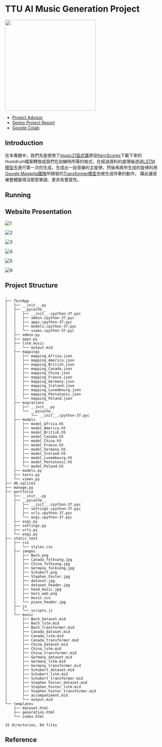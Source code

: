 # TTU AI Music Generation Project  

<img src="images/sheet_music.jpg" height="300" />


  - [Project Advisor](https://tchinfo.ttu.edu.tw/tchinfo.php?id=chingyeh)
  - [Senior Project Report](#)
  - [Google Colab](https://colab.research.google.com/drive/1VRnq9hjKyu-JEpGC2bWl6-L3nZtOlzEi?usp=sharing)


## Introduction  

在本專題中，我們先是使用了[music21函式庫](http://web.mit.edu/music21/)將從[KernScores](#)下載下來的Humdrum檔案轉換成我們在訓練時所需的格式，在經過資料的處理後透過[LSTM模型](https://en.wikipedia.org/wiki/Long_short-term_memory)去進行第一次的生成，生成出一段音樂的主旋律，然後再將所生成的旋律利用[Google Magenta團隊](https://magenta.tensorflow.org/music-transformer)所開發的[Transformer模型](https://en.wikipedia.org/wiki/Transformer_(machine_learning_model))去做生成伴奏的動作，
藉此讓音樂整體變得沒那麼單調、更具有豐富性。

## Running  













## Website Presentation  

![1](images/1.png)

![2](images/2.png)

![3](images/3.png)

![4](images/4.png)

![5](images/5.png)  

![6](images/6.png)


## Project Structure  

```
.
├── TestApp
│   ├── __init__.py
│   ├── __pycache__
│   │   ├── __init__.cpython-37.pyc
│   │   ├── admin.cpython-37.pyc
│   │   ├── apps.cpython-37.pyc
│   │   ├── models.cpython-37.pyc
│   │   └── views.cpython-37.pyc
│   ├── admin.py
│   ├── apps.py
│   ├── lstm_music
│   │   └── output.mid
│   ├── mappings
│   │   ├── mapping_Africa.json
│   │   ├── mapping_America.json
│   │   ├── mapping_British.json
│   │   ├── mapping_Canada.json
│   │   ├── mapping_China.json
│   │   ├── mapping_France.json
│   │   ├── mapping_Germany.json
│   │   ├── mapping_Ireland.json
│   │   ├── mapping_Luxembourg.json
│   │   ├── mapping_Pentatonic.json
│   │   └── mapping_Poland.json
│   ├── migrations
│   │   ├── __init__.py
│   │   └── __pycache__
│   │       └── __init__.cpython-37.pyc
│   ├── models
│   │   ├── model_Africa.h5
│   │   ├── model_America.h5
│   │   ├── model_British.h5
│   │   ├── model_Canada.h5
│   │   ├── model_China.h5
│   │   ├── model_France.h5
│   │   ├── model_Germany.h5
│   │   ├── model_Ireland.h5
│   │   ├── model_Luxembourg.h5
│   │   ├── model_Pentatonic.h5
│   │   └── model_Poland.h5
│   ├── models.py
│   ├── tests.py
│   └── views.py
├── db.sqlite3
├── manage.py
├── portfolio
│   ├── __init__.py
│   ├── __pycache__
│   │   ├── __init__.cpython-37.pyc
│   │   ├── settings.cpython-37.pyc
│   │   ├── urls.cpython-37.pyc
│   │   └── wsgi.cpython-37.pyc
│   ├── asgi.py
│   ├── settings.py
│   ├── urls.py
│   └── wsgi.py
├── static_test
│   ├── css
│   │   └── styles.css
│   ├── images
│   │   ├── Bach.png
│   │   ├── Canada_folksong.jpg
│   │   ├── China_folksong.jpg
│   │   ├── Germany_folksong.jpg
│   │   ├── Schubert.png
│   │   ├── Stephen_Foster.jpg
│   │   ├── dataset.jpg
│   │   ├── dataset_header.jpg
│   │   ├── head_music.jpg
│   │   ├── kern_web.png
│   │   ├── music.ico
│   │   └── piano_header.jpg
│   ├── js
│   │   └── scripts.js
│   └── music
│       ├── Bach_dataset.mid
│       ├── Bach_lstm.mid
│       ├── Bach_transformer.mid
│       ├── Canada_dataset.mid
│       ├── Canada_lstm.mid
│       ├── Canada_transformer.mid
│       ├── China_dataset.mid
│       ├── China_lstm.mid
│       ├── China_transformer.mid
│       ├── Germany_dataset.mid
│       ├── Germany_lstm.mid
│       ├── Germany_transformer.mid
│       ├── Schubert_dataset.mid
│       ├── Schubert_lstm.mid
│       ├── Schubert_transformer.mid
│       ├── Stephen Foster_dataset.mid
│       ├── Stephen_Foster_lstm.mid
│       ├── Stephen_Foster_transformer.mid
│       ├── accompaniment.mid
│       └── output.mid
└── templates
    ├── dataset.html
    ├── generation.html
    └── index.html

15 directories, 84 files
```

## Reference  






